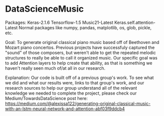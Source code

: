 # DataScienceMusic

Packages:
Keras-2.1.6
Tensorflow-1.5
Music21-Latest
Keras.self.attention-Latest
Normal packages like numpy, pandas, matplotlib, os, glob, pickle, etc.

Goal: To generate original classical piano music based off of Beethoven and Mozart piano concertos. Previous projects have successfuly captured the "sound" of those composers, but weren't able to get the repeated melodic structures to really be able to call it organized music. Our specific goal was to add Attention layers to help create that ability, as that is something we haven't really seen much of/at all in our research. 

Explanation: Our code is built off of a previous group's work. To see what we did and what our results were, links to that group's work, and our research sources to help our group understand all of the relevant knowledge we needed to complete the project, please check our Medium/TowardsDataScience post here: https://medium.com/@alexissa122/generating-original-classical-music-with-an-lstm-neural-network-and-attention-abf03f9ddcb4


